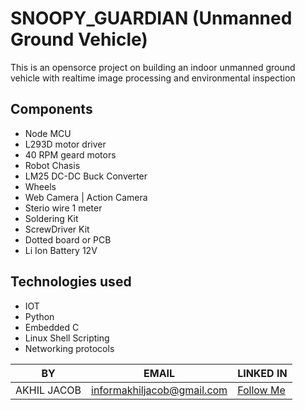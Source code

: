 # SNOOPY_GUARDIAN (Unmanned Ground Vehicle)
This is an opensorce project on building an indoor unmanned ground vehicle with realtime image processing and environmental inspection

## Components
* Node MCU
* L293D motor driver
* 40 RPM geard motors 
* Robot Chasis
* LM25 DC-DC Buck Converter
* Wheels
* Web Camera | Action Camera
* Sterio wire 1 meter
* Soldering Kit
* ScrewDriver Kit
* Dotted board or PCB
* Li Ion Battery 12V

## Technologies used
* IOT
* Python
* Embedded C
* Linux Shell Scripting
* Networking protocols

|BY|EMAIL|LINKED IN
|-------|-----|---------|
|AKHIL JACOB  | informakhiljacob@gmail.com | <a href="https://www.linkedin.com/in/akhil-p-jacob-apj-a00862b1" target="_blank">Follow Me</a>